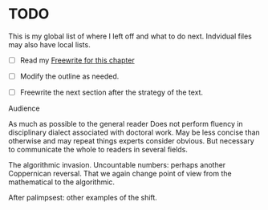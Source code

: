 # TODO
This is my global list of where I left off and what to do next. Indvidual files may also have local lists.
* [ ] Read my [Freewrite for this chapter](method_raw.md)
* [ ] Modify the outline as needed.
* [ ] Freewrite the next section after the strategy of the text. 



Audience

As much as possible to the general reader
Does not perform fluency in disciplinary dialect associated with doctoral work.
May be less concise than otherwise and may repeat things experts consider obvious.
But necessary to communicate the whole to readers in several fields.

The algorithmic invasion.
Uncountable numbers: perhaps another Coppernican reversal. That we again change point of view from
the mathematical to the algorithmic.

After palimpsest: other examples of the shift.
